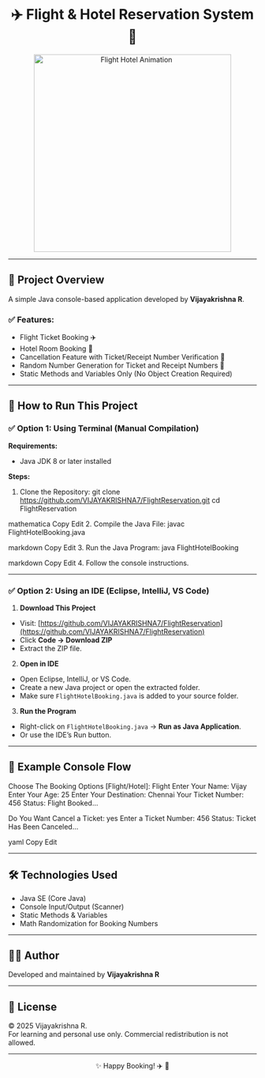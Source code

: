 <h1 align="center">✈️ Flight & Hotel Reservation System 🏨</h1>

<p align="center">
  <img src="https://media.giphy.com/media/v1.Y2lkPTc5MGI3NjExYzBhZDI0Njc2OTkxN2ZlMTc3OGU4NDY5MzQ4NzE4YjQ0MTQzMDA4YiZlcD12MV9naWZzX3NlYXJjaCZjdD1n/gw3oU7yzm6Oik/giphy.gif" alt="Flight Hotel Animation" width="400">
</p>

---

## 📖 Project Overview

A simple Java console-based application developed by **Vijayakrishna R**.

### ✅ Features:
- Flight Ticket Booking ✈️
- Hotel Room Booking 🏨
- Cancellation Feature with Ticket/Receipt Number Verification 🔐
- Random Number Generation for Ticket and Receipt Numbers 🎲
- Static Methods and Variables Only (No Object Creation Required)

---

## 🚀 How to Run This Project

### ✅ Option 1: Using Terminal (Manual Compilation)

**Requirements:**
- Java JDK 8 or later installed

**Steps:**
1. Clone the Repository:
git clone https://github.com/VIJAYAKRISHNA7/FlightReservation.git
cd FlightReservation

mathematica
Copy
Edit
2. Compile the Java File:
javac FlightHotelBooking.java

markdown
Copy
Edit
3. Run the Java Program:
java FlightHotelBooking

markdown
Copy
Edit
4. Follow the console instructions.

---

### ✅ Option 2: Using an IDE (Eclipse, IntelliJ, VS Code)

1. **Download This Project**
- Visit: [https://github.com/VIJAYAKRISHNA7/FlightReservation](https://github.com/VIJAYAKRISHNA7/FlightReservation)
- Click **Code → Download ZIP**
- Extract the ZIP file.

2. **Open in IDE**
- Open Eclipse, IntelliJ, or VS Code.
- Create a new Java project or open the extracted folder.
- Make sure `FlightHotelBooking.java` is added to your source folder.

3. **Run the Program**
- Right-click on `FlightHotelBooking.java` → **Run as Java Application**.
- Or use the IDE’s Run button.

---

## 🎯 Example Console Flow

Choose The Booking Options [Flight/Hotel]: Flight
Enter Your Name: Vijay
Enter Your Age: 25
Enter Your Destination: Chennai
Your Ticket Number: 456
Status: Flight Booked...

Do You Want Cancel a Ticket: yes
Enter a Ticket Number: 456
Status: Ticket Has Been Canceled...

yaml
Copy
Edit

---

## 🛠️ Technologies Used

- Java SE (Core Java)
- Console Input/Output (Scanner)
- Static Methods & Variables
- Math Randomization for Booking Numbers

---

## 👨‍💻 Author

Developed and maintained by **Vijayakrishna R**

---

## 📜 License

© 2025 Vijayakrishna R.  
For learning and personal use only. Commercial redistribution is not allowed.

---

<p align="center">✨ Happy Booking! ✈️ 🏨</p>
